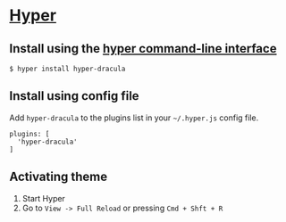 # [Hyper](https://hyper.is/)

## Install using the [hyper command-line interface](https://hyper.is/)

```shell
$ hyper install hyper-dracula
```

## Install using config file

Add `hyper-dracula` to the plugins list in your `~/.hyper.js` config file.

```shell
plugins: [
  'hyper-dracula'
]
```

## Activating theme

1.  Start Hyper
2.  Go to `View -> Full Reload` or pressing `Cmd + Shft + R`

